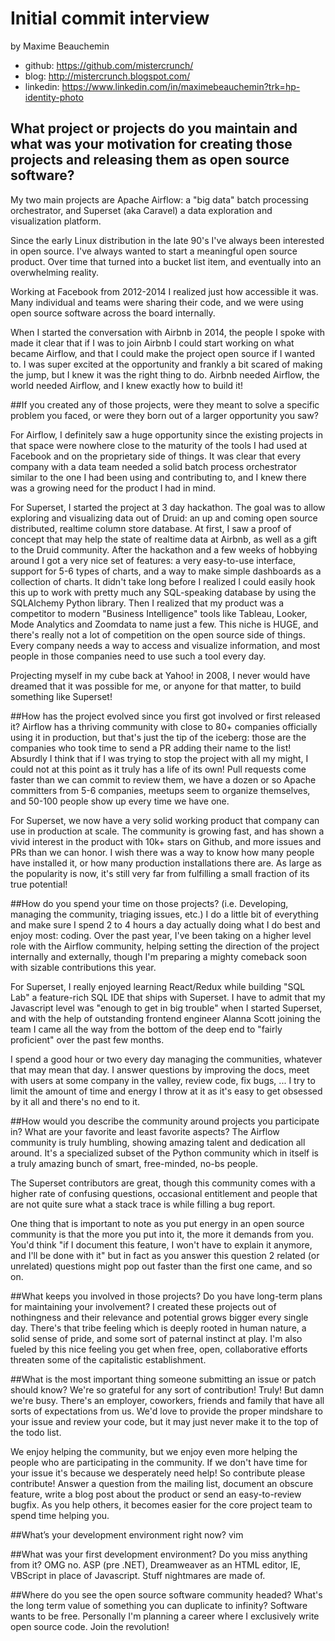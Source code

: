 # Initial commit interview
by Maxime Beauchemin

- github: https://github.com/mistercrunch/
- blog: http://mistercrunch.blogspot.com/
- linkedin: https://www.linkedin.com/in/maximebeauchemin?trk=hp-identity-photo

## What project or projects do you maintain and what was your motivation for creating those projects and releasing them as open source software?

My two main projects are Apache Airflow: a "big data" batch processing
orchestrator, and Superset (aka Caravel) a data exploration and visualization
platform.

Since the early Linux distribution in the late 90's I've always been
interested in open source. I've always wanted to start a meaningful open
source product. Over time that turned into a bucket list item, and eventually
into an overwhelming reality.

Working at Facebook from 2012-2014 I realized just how accessible it was.
Many individual and teams were sharing their code, and we were using open
source software across the board internally.

When I started the conversation with Airbnb in 2014, the people I spoke with
made it clear that
if I was to join Airbnb I could start working on what became Airflow, and that
I could make the project open source if I wanted to. I was super excited
at the opportunity and frankly a bit scared of making the jump, but I knew it
was the right thing to do. Airbnb needed Airflow, the world
needed Airflow, and I knew exactly how to build it!


##If you created any of those projects, were they meant to solve a specific problem you faced, or were they born out of a larger opportunity you saw?

For Airflow, I definitely saw a huge opportunity since the existing projects in
that space were nowhere close to the maturity of the tools I had used at
Facebook and on the proprietary side of
things. It was clear that every
company with a data team needed a solid batch process orchestrator similar
to the one I had been using and contributing to, and I knew there was a
growing need for the product I had in mind.

For Superset, I started the project at 3 day hackathon. The goal was to allow
exploring and visualizing data out of Druid: an up and coming open source
distributed, realtime column store database. At first, I saw a proof of concept
that may help the state
of realtime data at Airbnb, as well as a gift to the Druid community.
After the hackathon and a few weeks
of hobbying around I got a very nice set of features: a very easy-to-use interface, support for
5-6 types of charts, 
and a way to make simple dashboards as a collection of charts. It didn't take
long before I
realized I could easily hook this up to work with pretty much
any SQL-speaking database by using the SQLAlchemy Python library. Then I realized
that my product was a competitor to modern "Business Intelligence" tools like Tableau,
Looker, Mode Analytics and Zoomdata to name just a few. This niche is HUGE,
and there's really not a lot of competition on the open source side of things.
Every company needs a way to access and visualize information, and most people
in those companies need to use such a tool every day.

Projecting myself in my cube back at Yahoo! in 2008, I never would have dreamed that it was
possible for me, or anyone for that matter, to build something like Superset!


##How has the project evolved since you first got involved or first released it?
Airflow has a thriving community with close to 80+ companies officially using
it in production, but that's just the tip of the iceberg: those
are the companies who took time to send a PR adding their name to the list! 
Absurdly I think that if I was
trying to stop the project with all my might, I could not at this
point as it truly has a life of its own! Pull requests come faster than we can
commit to review them, we have a dozen or so Apache committers from
5-6 companies, meetups seem to organize themselves, and 50-100 people show
up every time we have one.

For Superset, we now have a very solid working product that company can use
in production at scale. The community is growing fast, and has shown
a vivid interest in the product with 10k+ stars on Github, and more issues
and PRs than we can honor. I wish there was a way to know how many people
have installed it, or how many production installations there are. As large as
the popularity is now, it's still very far from fulfilling a small fraction
of its true potential!

##How do you spend your time on those projects? (i.e. Developing, managing the community, triaging issues, etc.)
I do a little bit of everything and make sure I spend 2 to 4 hours a day
actually doing what I do best and enjoy most: coding. Over the past year, I've been
taking on a higher level role with the Airflow community, helping setting
the direction of the project internally and externally, though I'm preparing
a mighty comeback soon with sizable contributions this year.

For Superset, I really enjoyed learning React/Redux while building "SQL Lab"
a feature-rich SQL IDE that ships with Superset. I have to admit that my Javascript
level was "enough to get in big trouble" when I started Superset,
and with the help of outstanding frontend engineer Alanna Scott joining the
team I came all the way from the bottom of the deep end to "fairly proficient"
over the past few months.

I spend a good hour or two every day managing the communities, whatever that may
mean that day. I answer questions by improving the docs, meet with users
at some company in the valley, review code, fix bugs, ... I try to limit
the amount of time and energy I throw at it as it's easy to get obsessed
by it all and there's no end to it.

##How would you describe the community around projects you participate in? What are your favorite and least favorite aspects?
The Airflow community is truly humbling, showing amazing talent and dedication all
around. It's a specialized subset of the Python community which in itself is a truly
amazing bunch of smart, free-minded, no-bs people.

The Superset contributors are great, though this community comes with a higher rate
of confusing questions, occasional entitlement and people that are not quite sure
what a stack trace is while filling a bug report.

One thing that is important to note as you put energy in an open source
community is that the more you put into it, the more it demands from you.
You'd think "if I document this feature, I won't have to explain it anymore,
and I'll be done with it" but in fact as you answer this question 2 related
(or unrelated) questions might pop out faster than the first one came, and so on.

##What keeps you involved in those projects? Do you have long-term plans for maintaining your involvement?
I created these projects out of nothingness and
their relevance and potential grows bigger every single day.
There's that tribe feeling which is deeply rooted in human nature,
a solid sense of pride, and some sort of paternal instinct at play.
I'm also fueled by this nice feeling you get when
free, open, collaborative efforts threaten some of the
capitalistic establishment.


##What is the most important thing someone submitting an issue or patch should know?
We're so grateful for any sort of contribution! Truly! But damn we're busy.
There's an employer, coworkers, friends and family that have all sorts of
expectations from us. We'd love to provide the proper mindshare
to your issue and review your code, but it
may just never make it to the top of the todo list.

We enjoy helping the community, but we enjoy even more helping the people who
are participating in the community. If we don't have time for your issue it's
because we desperately need help! So contribute please contribute! Answer a question from the
mailing list, document an obscure feature, write a blog post about the product or
send an easy-to-review bugfix. As you help others,
it becomes easier for the core project team to spend time helping you.

##What’s your development environment right now?
vim

##What was your first development environment? Do you miss anything from it?
OMG no. ASP (pre .NET), Dreamweaver as an HTML editor, IE, VBScript in place
of Javascript. Stuff nightmares are made of.

##Where do you see the open source software community headed?
What's the long term value of something you can duplicate to infinity?
Software wants to be free. Personally I'm planning a career where I exclusively
write open source code. Join the revolution!

